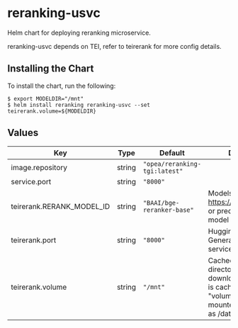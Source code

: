 # reranking-usvc

Helm chart for deploying reranking microservice.

reranking-usvc depends on TEI, refer to teirerank for more config details.

## Installing the Chart

To install the chart, run the following:

```console
$ export MODELDIR="/mnt"
$ helm install reranking reranking-usvc --set teirerank.volume=${MODELDIR}
```

## Values

| Key                       | Type   | Default                       | Description                                                                                                                              |
| ------------------------- | ------ | ----------------------------- | ---------------------------------------------------------------------------------------------------------------------------------------- |
| image.repository          | string | `"opea/reranking-tgi:latest"` |                                                                                                                                          |
| service.port              | string | `"8000"`                      |                                                                                                                                          |
| teirerank.RERANK_MODEL_ID | string | `"BAAI/bge-reranker-base"`    | Models id from https://huggingface.co/, or predownloaded model directory                                                                 |
| teirerank.port            | string | `"8000"`                      | Hugging Face Text Generation Inference service port                                                                                      |
| teirerank.volume          | string | `"/mnt"`                      | Cached models directory, tgi will not download if the model is cached here. The "volume" will be mounted to container as /data directory |
